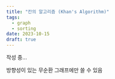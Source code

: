 ```yaml
---
title: "칸의 알고리즘 (Khan's Algorithm)"
tags:
  - graph
  - sorting
date: 2023-10-15
draft: true
---
```


작성 중...

방향성이 있는 무순환 그래프에만 쓸 수 있음

